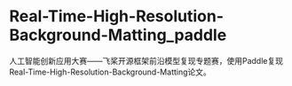 # Real-Time-High-Resolution-Background-Matting_paddle
人工智能创新应用大赛——飞桨开源框架前沿模型复现专题赛，使用Paddle复现Real-Time-High-Resolution-Background-Matting论文。
